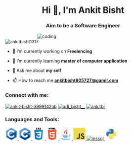 <h1 align="center">Hi 👋, I'm Ankit Bisht</h1>
<h3 align="center">Aim to be a Software Engineer</h3>
<img align = "right" alt = "coding" width = "400" src = https://miro.medium.com/max/1360/0*7Q3yvSIv_t0ioJ-Z.gif>

<p align="left"> <img src="https://komarev.com/ghpvc/?username=ankitbisht1317&label=Profile%20views&color=0e75b6&style=flat" alt="ankitbisht1317" /> </p>

- 🔭 I’m currently working on **Freelencing**

- 🌱 I’m currently learning **master of computer application**

- 💬 Ask me about **my self**

- 📫 How to reach me **ankitbisht805727@gamil.com**

<h3 align="left">Connect with me:</h3>
<p align="left">
<a href="https://linkedin.com/in/ankit-bisht-3999142ab" target="blank"><img align="center" src="https://raw.githubusercontent.com/rahuldkjain/github-profile-readme-generator/master/src/images/icons/Social/linked-in-alt.svg" alt="ankit-bisht-3999142ab" height="30" width="40" /></a>
<a href="https://instagram.com/adi_bisht__" target="blank"><img align="center" src="https://raw.githubusercontent.com/rahuldkjain/github-profile-readme-generator/master/src/images/icons/Social/instagram.svg" alt="adi_bisht__" height="30" width="40" /></a>
<a href="https://leetcode.com/u/Ankit1317/" target="blank"><img align="center" src="https://raw.githubusercontent.com/rahuldkjain/github-profile-readme-generator/master/src/images/icons/Social/leet-code.svg" alt="ankitbi" height="30" width="40" /></a>
</p>

<h3 align="left">Languages and Tools:</h3>
<p align="left"> <a href="https://www.cprogramming.com/" target="_blank" rel="noreferrer"> <img src="https://raw.githubusercontent.com/devicons/devicon/master/icons/c/c-original.svg" alt="c" width="40" height="40"/> </a> <a href="https://www.w3schools.com/cpp/" target="_blank" rel="noreferrer"> <img src="https://raw.githubusercontent.com/devicons/devicon/master/icons/cplusplus/cplusplus-original.svg" alt="cplusplus" width="40" height="40"/> </a> <a href="https://www.w3schools.com/css/" target="_blank" rel="noreferrer"> <img src="https://raw.githubusercontent.com/devicons/devicon/master/icons/css3/css3-original-wordmark.svg" alt="css3" width="40" height="40"/> </a> <a href="https://www.w3.org/html/" target="_blank" rel="noreferrer"> <img src="https://raw.githubusercontent.com/devicons/devicon/master/icons/html5/html5-original-wordmark.svg" alt="html5" width="40" height="40"/> </a> <a href="https://www.java.com" target="_blank" rel="noreferrer"> <img src="https://raw.githubusercontent.com/devicons/devicon/master/icons/java/java-original.svg" alt="java" width="40" height="40"/> </a> <a href="https://developer.mozilla.org/en-US/docs/Web/JavaScript" target="_blank" rel="noreferrer"> <img src="https://raw.githubusercontent.com/devicons/devicon/master/icons/javascript/javascript-original.svg" alt="javascript" width="40" height="40"/> </a> <a href="https://www.microsoft.com/en-us/sql-server" target="_blank" rel="noreferrer"> <img src="https://www.svgrepo.com/show/303229/microsoft-sql-server-logo.svg" alt="mssql" width="40" height="40"/> </a> <a href="https://www.python.org" target="_blank" rel="noreferrer"> <img src="https://raw.githubusercontent.com/devicons/devicon/master/icons/python/python-original.svg" alt="python" width="40" height="40"/> </a> </p>

